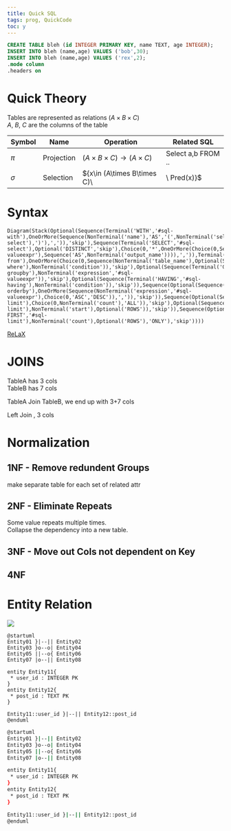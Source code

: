 ```yaml
---
title: Quick SQL
tags: prog, QuickCode
toc: y
---
```




```{.sql filename="buildtable.sql"}
CREATE TABLE bleh (id INTEGER PRIMARY KEY, name TEXT, age INTEGER);
INSERT INTO bleh (name,age) VALUES ('bob',30);
INSERT INTO bleh (name,age) VALUES ('rex',2);
.mode column
.headers on

```

# Quick Theory

Tables are represented as relations $(A\times B\times C)$  
$A$, $B$, $C$ are the columns of the table

| Symbol | Name | Operation | Related SQL | 
| --- | --- |  --- | --- | 
| $\pi$ | Projection | $(A\times B\times C)\rightarrow (A\times C)$ | Select a,b FROM .. |
| $\sigma$ | Selection | $\{x\in (A\times B\times C)\ |\ Pred(x)\}$ | ... WHERE a*b==3 |




# Syntax

```rroad
Diagram(Stack(Optional(Sequence(Terminal('WITH','#sql-with'),OneOrMore(Sequence(NonTerminal('name'),'AS','(',NonTerminal('select','#sql-select'),')'),',')),'skip'),Sequence(Terminal('SELECT','#sql-select'),Optional('DISTINCT','skip'),Choice(0,'*',OneOrMore(Choice(0,Sequence(NonTerminal('column'),Optional(Sequence('AS',NonTerminal('output_name')))),Sequence(NonTerminal('expression','#sql-valueexpr'),Sequence('AS',NonTerminal('output_name')))),',')),Terminal('FROM','#sql-from'),OneOrMore(Choice(0,Sequence(NonTerminal('table_name'),Optional(Sequence('AS',NonTerminal('alias')))),Sequence('(',NonTerminal('select'),')',Sequence('AS',NonTerminal('alias')))),',')),OneOrMore(Choice(0,Skip(),Sequence(Choice(0,Sequence(',',Comment('oldsyntaxforcrossjoin')),Sequence(Choice(0,'CROSS','NATURAL'),'JOIN'),Sequence(Choice(0,Sequence(Optional('INNER'),'JOIN'),Sequence(Choice(0,'LEFT','RIGHT','FULL'),Optional('OUTER'),'JOIN')),Choice(0,Sequence('ON',NonTerminal('condition')),Sequence('USING','(',OneOrMore(NonTerminal('join_column'),','),')'),Sequence('NATURAL')))),Choice(0,Sequence(NonTerminal('table_name'),Optional(Sequence('AS',NonTerminal('alias')))),Sequence('(',NonTerminal('select'),')',Sequence('AS',NonTerminal('alias'))))))),Sequence(Optional(Sequence(Terminal('WHERE','#sql-where'),NonTerminal('condition')),'skip'),Optional(Sequence(Terminal('GROUPBY','#sql-groupby'),NonTerminal('expression','#sql-valueexpr')),'skip'),Optional(Sequence(Terminal('HAVING','#sql-having'),NonTerminal('condition')),'skip')),Sequence(Optional(Sequence(Choice(0,'UNION','INTERSECT','EXCEPT'),Choice(0,Skip(),'DISTINCT','ALL'),NonTerminal('select')),'skip'),Optional(Sequence(Terminal('ORDERBY','#sql-orderby'),OneOrMore(Sequence(NonTerminal('expression','#sql-valueexpr'),Choice(0,'ASC','DESC')),',')),'skip')),Sequence(Optional(Sequence(Terminal('LIMIT','#sql-limit'),Choice(0,NonTerminal('count'),'ALL')),'skip'),Optional(Sequence(Terminal('OFFSET','#sql-limit'),NonTerminal('start'),Optional('ROWS')),'skip')),Sequence(Optional(Sequence(Terminal('FETCH FIRST','#sql-limit'),NonTerminal('count'),Optional('ROWS'),'ONLY'),'skip'))))
```


[ReLaX](http://dbis-uibk.github.io/relax/help)


# JOINS


TableA has 3 cols  
TableB has 7 cols  

TableA Join TableB, we end up with 3+7 cols

Left Join , 3 cols


# Normalization

## 1NF - Remove redundent Groups

make separate table for each set of related attr

## 2NF - Eliminate Repeats

Some value repeats multiple times.  
Collapse the dependency into a new table.  

## 3NF - Move out Cols not dependent on Key

## 4NF 

# Entity Relation

![](https://i.stack.imgur.com/XixbQ.jpg)


```plantuml
@startuml
Entity01 }|--|| Entity02
Entity03 }o--o| Entity04
Entity05 ||--o{ Entity06
Entity07 |o--|| Entity08

entity Entity11{
 * user_id : INTEGER PK
}
entity Entity12{
 * post_id : TEXT PK
}

Entity11::user_id }|--|| Entity12::post_id
@enduml
```

```bash
@startuml
Entity01 }|--|| Entity02
Entity03 }o--o| Entity04
Entity05 ||--o{ Entity06
Entity07 |o--|| Entity08

entity Entity11{
 * user_id : INTEGER PK
}
entity Entity12{
 * post_id : TEXT PK
}

Entity11::user_id }|--|| Entity12::post_id
@enduml
```